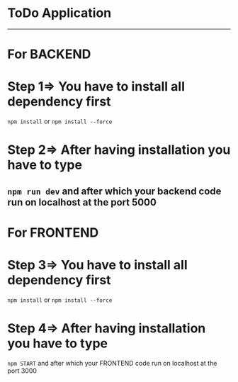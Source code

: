 # ToDo Application
----------------------------------
# For BACKEND
# Step 1=> You have to install all dependency first
`npm install` or `npm install --force`
#  Step 2=> After having installation you have to type 
`npm run dev`  and after which your backend code run on localhost at the port 5000
---------------------------
# For FRONTEND
# Step 3=> You have to install all dependency first
`npm install` or `npm install --force`
#  Step 4=> After having installation you have to type 
`npm START`  and after which your FRONTEND code run on localhost at the port 3000
